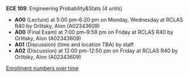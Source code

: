 **ECE 109**: Engineering Probability&Stats (4 units)

- **A00** (Lecture) at 5:00 pm–6:20 pm on Monday, Wednesday at RCLAS R40 by Orlitsky, Alon (A02343609)
- **A00** (Final Exam) at 7:00 pm–9:59 pm on Friday at RCLAS R40 by Orlitsky, Alon (A02343609)
- **A01** (Discussion) (time and location TBA) by staff
- **A02** (Discussion) at 12:00 pm–12:50 pm on Friday at RCLAS R40 by Orlitsky, Alon (A02343609)

[Enrollment numbers over time](./ECE109.tsv)
